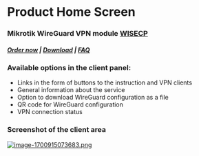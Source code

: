 # Product Home Screen

### Mikrotik WireGuard VPN module **[WISECP](https://puqcloud.com/link.php?id=78)** 

##### [Order now](https://puqcloud.com/index.php?rp=/store/wisecp-module-mikrotik-wireguard-vpn) | [Download](https://download.puqcloud.com/WISECP/Product/PUQ_WISECP-Mikrotik-WireGuard-VPN/) | [FAQ](https://faq.puqcloud.com/)

### Available options in the client panel:

- Links in the form of buttons to the instruction and VPN clients
- General information about the service
- Option to download WireGuard configuration as a file
- QR code for WireGuard configuration
- VPN connection status

### Screenshot of the client area

[![image-1700915073683.png](https://doc.puq.info/uploads/images/gallery/2023-11/scaled-1680-/image-1700915073683.png)](https://doc.puq.info/uploads/images/gallery/2023-11/image-1700915073683.png)